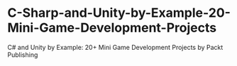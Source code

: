 


# C-Sharp-and-Unity-by-Example-20-Mini-Game-Development-Projects
C# and Unity by Example: 20+ Mini Game Development Projects by Packt Publishing
